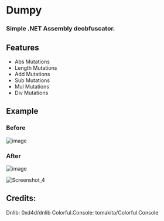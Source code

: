 # Dumpy
### Simple .NET Assembly deobfuscator.

## Features
- Abs Mutations
- Length Mutations
- Add Mutations
- Sub Mutations
- Mul Mutations
- Div Mutations

## Example
### Before
![image](https://user-images.githubusercontent.com/47573987/101532472-e4b5e100-3994-11eb-940f-f5ba466dea56.png)

### After
![image](https://user-images.githubusercontent.com/47573987/101532532-fd25fb80-3994-11eb-8994-97fdc0e2200c.png)


![Screenshot_4](https://user-images.githubusercontent.com/47573987/101531543-b7b4fe80-3993-11eb-9ce3-e2de1a26000f.png)


## Credits:

Dnlib: 0xd4d/dnlib
Colorful.Console: tomakita/Colorful.Console
